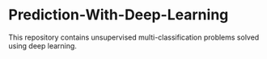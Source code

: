 # Prediction-With-Deep-Learning
This repository contains unsupervised multi-classification problems solved using deep learning. 
